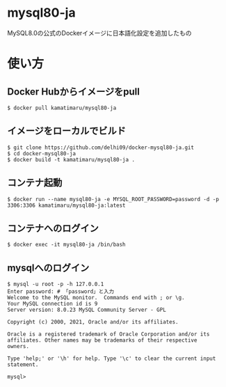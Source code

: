 # mysql80-ja
MySQL8.0の公式のDockerイメージに日本語化設定を追加したもの

# 使い方

## Docker Hubからイメージをpull
```shell
$ docker pull kamatimaru/mysql80-ja
```

## イメージをローカルでビルド
```shell
$ git clone https://github.com/delhi09/docker-mysql80-ja.git
$ cd docker-mysql80-ja
$ docker build -t kamatimaru/mysql80-ja .
```

## コンテナ起動
```shell
$ docker run --name mysql80-ja -e MYSQL_ROOT_PASSWORD=password -d -p 3306:3306 kamatimaru/mysql80-ja:latest
```

## コンテナへのログイン
```shell
$ docker exec -it mysql80-ja /bin/bash
```

## mysqlへのログイン
```shell
$ mysql -u root -p -h 127.0.0.1
Enter password: # 「password」と入力
Welcome to the MySQL monitor.  Commands end with ; or \g.
Your MySQL connection id is 9
Server version: 8.0.23 MySQL Community Server - GPL

Copyright (c) 2000, 2021, Oracle and/or its affiliates.

Oracle is a registered trademark of Oracle Corporation and/or its
affiliates. Other names may be trademarks of their respective
owners.

Type 'help;' or '\h' for help. Type '\c' to clear the current input statement.

mysql>
```